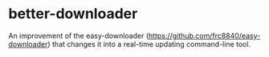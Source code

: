 # better-downloader
An improvement of the easy-downloader (https://github.com/frc8840/easy-downloader) that changes it into a real-time updating command-line tool.
